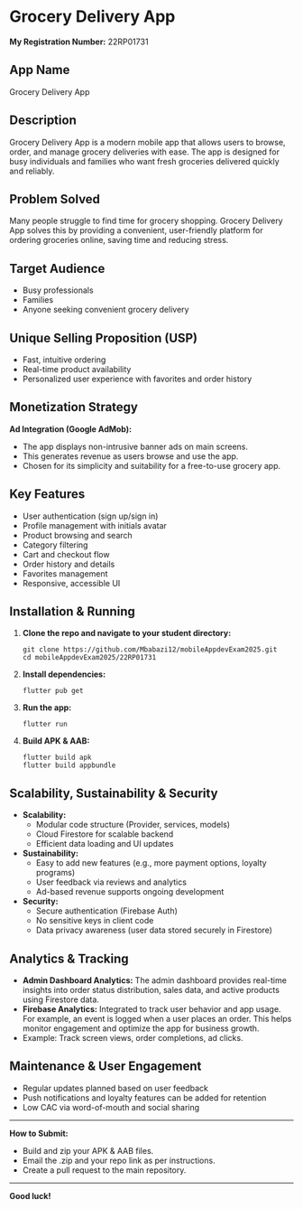# Grocery Delivery App

**My Registration Number:** 22RP01731

## App Name
Grocery Delivery App

## Description
Grocery Delivery App is a modern mobile app that allows users to browse, order, and manage grocery deliveries with ease. The app is designed for busy individuals and families who want fresh groceries delivered quickly and reliably.

## Problem Solved
Many people struggle to find time for grocery shopping. Grocery Delivery App solves this by providing a convenient, user-friendly platform for ordering groceries online, saving time and reducing stress.

## Target Audience
- Busy professionals
- Families
- Anyone seeking convenient grocery delivery

## Unique Selling Proposition (USP)
- Fast, intuitive ordering
- Real-time product availability
- Personalized user experience with favorites and order history

## Monetization Strategy
**Ad Integration (Google AdMob):**
- The app displays non-intrusive banner ads on main screens.
- This generates revenue as users browse and use the app.
- Chosen for its simplicity and suitability for a free-to-use grocery app.

## Key Features
- User authentication (sign up/sign in)
- Profile management with initials avatar
- Product browsing and search
- Category filtering
- Cart and checkout flow
- Order history and details
- Favorites management
- Responsive, accessible UI

## Installation & Running
1. **Clone the repo and navigate to your student directory:**
   ```
   git clone https://github.com/Mbabazi12/mobileAppdevExam2025.git
   cd mobileAppdevExam2025/22RP01731
   ```
2. **Install dependencies:**
   ```
   flutter pub get
   ```
3. **Run the app:**
   ```
   flutter run
   ```
4. **Build APK & AAB:**
   ```
   flutter build apk
   flutter build appbundle
   ```

## Scalability, Sustainability & Security
- **Scalability:**
  - Modular code structure (Provider, services, models)
  - Cloud Firestore for scalable backend
  - Efficient data loading and UI updates
- **Sustainability:**
  - Easy to add new features (e.g., more payment options, loyalty programs)
  - User feedback via reviews and analytics
  - Ad-based revenue supports ongoing development
- **Security:**
  - Secure authentication (Firebase Auth)
  - No sensitive keys in client code
  - Data privacy awareness (user data stored securely in Firestore)

## Analytics & Tracking
- **Admin Dashboard Analytics:** The admin dashboard provides real-time insights into order status distribution, sales data, and active products using Firestore data.
- **Firebase Analytics:** Integrated to track user behavior and app usage. For example, an event is logged when a user places an order. This helps monitor engagement and optimize the app for business growth.
- Example: Track screen views, order completions, ad clicks.

## Maintenance & User Engagement
- Regular updates planned based on user feedback
- Push notifications and loyalty features can be added for retention
- Low CAC via word-of-mouth and social sharing

---

**How to Submit:**
- Build and zip your APK & AAB files.
- Email the .zip and your repo link as per instructions.
- Create a pull request to the main repository.

---

**Good luck!**
